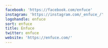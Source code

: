 ```yaml
---
facebook: 'https://facebook.com/enfuce'
instagram: 'https://instagram.com/_enfuce_/'
logohandle: enfuce
sort: enfuce
title: Enfuce
twitter: enfuce
website: 'https://enfuce.com/'
---
```

